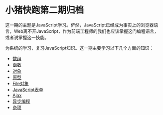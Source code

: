 # 小猪快跑第二期归档

这一期的主题是JavaScript学习。俨然，JavaScript已经成为事实上的浏览器语言，Web离不开JavaScript，作为前端工程师的我们也应该掌握这门编程语言，或者说掌握这一技能。

为系统的学习，复习JavaScript知识。这一期主要学习以下几个方面的知识：

- [数组](Array.md)
- [函数](Function.md)
- [对象](Object.md)
- [原型](Prototype.md)
- [File对象](File.md)
- [JavaScript表单](Form.md)
- [Ajax](Ajax.md)
- [异步编程](Async.md)
- [杂项](Other.md)